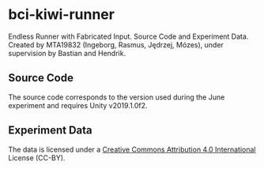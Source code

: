 # bci-kiwi-runner
Endless Runner with Fabricated Input. Source Code and Experiment Data. Created by MTA19832 (Ingeborg, Rasmus, Jędrzej, Mózes), under supervision by Bastian and Hendrik.

## Source Code
The source code corresponds to the version used during the June experiment and requires Unity v2019.1.0f2.


## Experiment Data
The data is licensed under a [Creative Commons Attribution 4.0 International](http://creativecommons.org/licenses/by/4.0/|) License (CC-BY).
